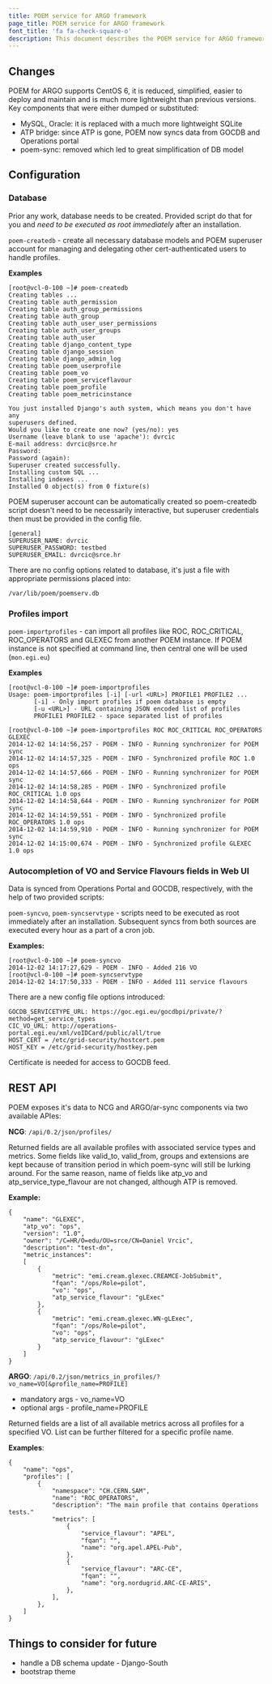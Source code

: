 ```yaml
---
title: POEM service for ARGO framework
page_title: POEM service for ARGO framework
font_title: 'fa fa-check-square-o'
description: This document describes the POEM service for ARGO framework.
---
```


## Changes

POEM for ARGO supports CentOS 6, it is reduced, simplified, easier to deploy and maintain and is much more lightweight than previous versions. Key components that were either dumped or substituted:

- MySQL, Oracle: it is replaced with a much more lightweight SQLite
- ATP bridge: since ATP is gone, POEM now syncs data from GOCDB and Operations portal
- poem-sync: removed which led to great simplification of DB model

## Configuration

### Database 

Prior any work, database needs to be created. Provided script do that for you and *need to be executed as root immediately* after an installation.

`poem-createdb` - create all necessary database models and POEM superuser account for managing and delegating other cert-authenticated users to handle profiles.

**Examples**

    [root@vcl-0-100 ~]# poem-createdb
    Creating tables ...
    Creating table auth_permission
    Creating table auth_group_permissions
    Creating table auth_group
    Creating table auth_user_user_permissions
    Creating table auth_user_groups
    Creating table auth_user
    Creating table django_content_type
    Creating table django_session
    Creating table django_admin_log
    Creating table poem_userprofile
    Creating table poem_vo
    Creating table poem_serviceflavour
    Creating table poem_profile
    Creating table poem_metricinstance
    
    You just installed Django's auth system, which means you don't have any
    superusers defined.
    Would you like to create one now? (yes/no): yes
    Username (leave blank to use 'apache'): dvrcic
    E-mail address: dvrcic@srce.hr
    Password:
    Password (again):
    Superuser created successfully.
    Installing custom SQL ...
    Installing indexes ...
    Installed 0 object(s) from 0 fixture(s)

POEM superuser account can be automatically created so poem-createdb script doesn't need to be necessarily interactive, but superuser credentials then must be provided in the config file.

    [general]
    SUPERUSER_NAME: dvrcic
    SUPERUSER_PASSWORD: testbed
    SUPERUSER_EMAIL: dvrcic@srce.hr

There are no config options related to database, it's just a file with appropriate permissions placed into:

`/var/lib/poem/poemserv.db`

### Profiles import

`poem-importprofiles` - can import all profiles like ROC, ROC_CRITICAL, ROC_OPERATORS and GLEXEC from another POEM instance. If POEM instance is not specified at command line, then central one will be used (`mon.egi.eu`)

**Examples**

    [root@vcl-0-100 ~]# poem-importprofiles
    Usage: poem-importprofiles [-i] [-url <URL>] PROFILE1 PROFILE2 ...
           [-i] - Only import profiles if poem database is empty
           [-u <URL>] - URL containing JSON encoded list of profiles
           PROFILE1 PROFILE2 - space separated list of profiles
    
    [root@vcl-0-100 ~]# poem-importprofiles ROC ROC_CRITICAL ROC_OPERATORS GLEXEC
    2014-12-02 14:14:56,257 - POEM - INFO - Running synchronizer for POEM sync
    2014-12-02 14:14:57,325 - POEM - INFO - Synchronized profile ROC 1.0 ops
    2014-12-02 14:14:57,666 - POEM - INFO - Running synchronizer for POEM sync
    2014-12-02 14:14:58,285 - POEM - INFO - Synchronized profile ROC_CRITICAL 1.0 ops
    2014-12-02 14:14:58,644 - POEM - INFO - Running synchronizer for POEM sync
    2014-12-02 14:14:59,551 - POEM - INFO - Synchronized profile ROC_OPERATORS 1.0 ops
    2014-12-02 14:14:59,910 - POEM - INFO - Running synchronizer for POEM sync
    2014-12-02 14:15:00,674 - POEM - INFO - Synchronized profile GLEXEC 1.0 ops

### Autocompletion of VO and Service Flavours fields in Web UI 

Data is synced from Operations Portal and GOCDB, respectively, with the help of two provided scripts:

`poem-syncvo`, `poem-syncservtype` - scripts need to be executed as root immediately after an installation. Subsequent syncs from both sources are executed every hour as a part of a cron job.

**Examples:**


    [root@vcl-0-100 ~]# poem-syncvo
    2014-12-02 14:17:27,629 - POEM - INFO - Added 216 VO
    [root@vcl-0-100 ~]# poem-syncservtype
    2014-12-02 14:17:50,333 - POEM - INFO - Added 111 service flavours

There are a new config file options introduced:


    GOCDB_SERVICETYPE_URL: https://goc.egi.eu/gocdbpi/private/?method=get_service_types
    CIC_VO_URL: http://operations-portal.egi.eu/xml/voIDCard/public/all/true
    HOST_CERT = /etc/grid-security/hostcert.pem
    HOST_KEY = /etc/grid-security/hostkey.pem

Certificate is needed for access to GOCDB feed.

## REST API

POEM exposes it's data to NCG and ARGO/ar-sync components via two available APIes:

**NCG**: `/api/0.2/json/profiles/`

Returned fields are all available profiles with associated service types and metrics. Some fields like valid_to, valid_from, groups and extensions are kept because of transition period in which poem-sync will still be lurking around. For the same reason, name of fields like atp_vo and atp_service_type_flavour are not changed, although ATP is removed. 

**Example:**

    {
        "name": "GLEXEC",
        "atp_vo": "ops",
        "version": "1.0",
        "owner": "/C=HR/O=edu/OU=srce/CN=Daniel Vrcic",
        "description": "test-dn",
        "metric_instances": 
        [
            {
                "metric": "emi.cream.glexec.CREAMCE-JobSubmit",
                "fqan": "/ops/Role=pilot",
                "vo": "ops",
                "atp_service_flavour": "gLExec"
            },
            {
                "metric": "emi.cream.glexec.WN-gLExec",
                "fqan": "/ops/Role=pilot",
                "vo": "ops",
                "atp_service_flavour": "gLExec"
            }
        ]
    }

**ARGO**: `/api/0.2/json/metrics_in_profiles/?vo_name=VO[&profile_name=PROFILE]`

- mandatory args - vo_name=VO
- optional args - profile_name=PROFILE


Returned fields are a list of all available metrics across all profiles for a specified VO. List can be further filtered for a specific profile name.

**Examples**:

    {
        "name": "ops",
        "profiles": [
            {
                "namespace": "CH.CERN.SAM",
                "name": "ROC_OPERATORS",
                "description": "The main profile that contains Operations tests."
                "metrics": [
                    {
                        "service_flavour": "APEL",
                        "fqan": "",
                        "name": "org.apel.APEL-Pub",
                    },
                    {
                        "service_flavour": "ARC-CE",
                        "fqan": "",
                        "name": "org.nordugrid.ARC-CE-ARIS",
                    },
                ],
            },
        ]
    }

## Things to consider for future

- handle a DB schema update - Django-South
- bootstrap theme
